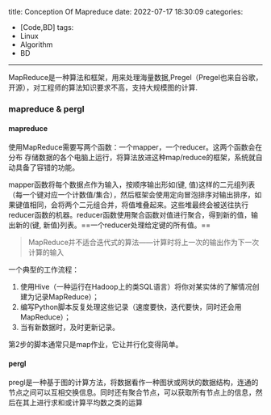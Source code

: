 title: Conception Of Mapreduce 
date: 2022-07-17 18:30:09
categories:
- [Code,BD]
tags:
- Linux
- Algorithm
- BD
---
MapReduce是一种算法和框架，用来处理海量数据,Pregel（Pregel也来自谷歌，开源），对工程师的算法知识要求不高，支持大规模图的计算.
<!--more-->
###  mapreduce & pergl

#### mapreduce
使用MapReduce需要写两个函数：一个mapper，一个reducer。这两个函数会在分布
存储数据的各个电脑上运行，将算法放进这种map/reduce的框架，系统就自动具备了容错的功能。

mapper函数将每个数据点作为输入，按顺序输出形如(键, 值)这样的二元组列表（每一个键对应一个计数值/集合），然后框架会使用定向冒泡排序对输出排序，如果键值相同，会将两个二元组合并，将值堆叠起来。这些堆最终会被送往执行reducer函数的机器。reducer函数使用聚合函数对值进行聚合，得到新的值，输出新的(键, 新值)列表。==一个reducer处理给定键的所有值。==

> MapReduce并不适合迭代式的算法——计算时将上一次的输出作为下一次计算的输入

一个典型的工作流程：
1. 使用Hive（一种运行在Hadoop上的类SQL语言）将你对某实体的了解情况创建为记录MapReduce）；
2. 编写Python脚本反复处理这些记录（速度要快，迭代要快，同时还会用MapReduce）；
3. 当有新数据时，及时更新记录。

第2步的脚本通常只是map作业，它让并行化变得简单。


#### pergl
pregl是一种基于图的计算方法，将数据看作一种图状或网状的数据结构，连通的节点之间可以互相交换信息。同时还有聚合节点，可以获取所有节点上的信息，然后在其上进行求和或计算平均数之类的运算




  